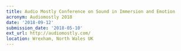 ```yaml
---
title: Audio Mostly Conference on Sound in Immersion and Emotion
acronym: Audiomostly 2018
date: '2018-09-12'
submission_date: '2018-05-10'
ext_url: http://audiomostly.com/
location: Wrexham, North Wales UK
---
```

